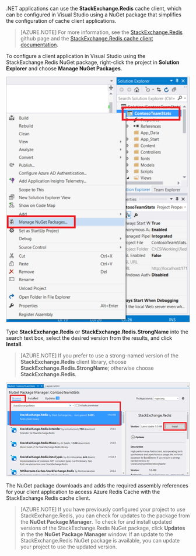 .NET applications can use the **StackExchange.Redis** cache client, which can be configured in Visual Studio using a NuGet package that simplifies the configuration of cache client applications. 

> [AZURE.NOTE]
> For more information, see the [StackExchange.Redis](http://github.com/StackExchange/StackExchange.Redis) github page and  the [StackExchange.Redis cache client documentation](http://github.com/StackExchange/StackExchange.Redis#documentation).
> 
> 

To configure a client application in Visual Studio using the StackExchange.Redis NuGet package, right-click the project in **Solution Explorer** and choose **Manage NuGet Packages**. 

![Manage NuGet packages](./media/redis-cache-configure-stackexchange-redis-nuget/redis-cache-manage-nuget-menu.png)

Type **StackExchange.Redis** or **StackExchange.Redis.StrongName** into the search text box, select the desired version from the results, and click **Install**.

> [AZURE.NOTE]
> If you prefer to use a strong-named version of the **StackExchange.Redis** client library, choose **StackExchange.Redis.StrongName**; otherwise choose **StackExchange.Redis**.
> 
> 

![StackExchange.Redis NuGet package](./media/redis-cache-configure-stackexchange-redis-nuget/redis-cache-stackexchange-redis.png)

The NuGet package downloads and adds the required assembly references for your client application to access Azure Redis Cache with the StackExchange.Redis cache client.

> [AZURE.NOTE]
> If you have previously configured your project to use StackExchange.Redis, you can check for updates to the package from the **NuGet Package Manager**. To check for and install updated versions of the StackExchange.Redis NuGet package, click **Updates** in the the **NuGet Package Manager** window. If an update to the StackExchange.Redis NuGet package is available, you can update your project to use the updated version.
> 
> 

